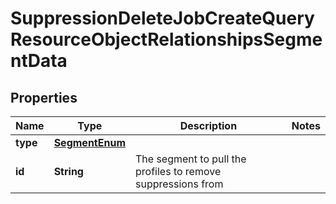 # SuppressionDeleteJobCreateQueryResourceObjectRelationshipsSegmentData

## Properties
Name | Type | Description | Notes
------------ | ------------- | ------------- | -------------
**type** | [**SegmentEnum**](SegmentEnum.md) |  | 
**id** | **String** | The segment to pull the profiles to remove suppressions from | 
